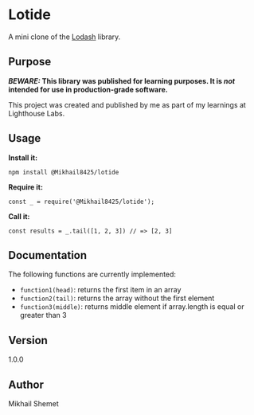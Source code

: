 # Lotide

A mini clone of the [Lodash](https://lodash.com) library.

## Purpose

**_BEWARE:_ This library was published for learning purposes. It is _not_ intended for use in production-grade software.**

This project was created and published by me as part of my learnings at Lighthouse Labs. 

## Usage

**Install it:**

`npm install @Mikhail8425/lotide`

**Require it:**

`const _ = require('@Mikhail8425/lotide');`

**Call it:**

`const results = _.tail([1, 2, 3]) // => [2, 3]`

## Documentation

The following functions are currently implemented:

* `function1(head)`: returns the first item in an array
* `function2(tail)`: returns the array without the first element
* `function3(middle)`: returns middle element if array.length is equal or greater than 3

## Version 
1.0.0

## Author 
Mikhail Shemet